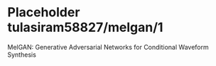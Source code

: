 # Placeholder tulasiram58827/melgan/1
MelGAN: Generative Adversarial Networks for Conditional Waveform Synthesis

<!-- dataset: ljspeech -->
<!-- task: audio-speech-synthesis -->
<!-- network-architecture: other -->
<!-- fine-tunable: false -->
<!-- license: Apache-2.0 -->

